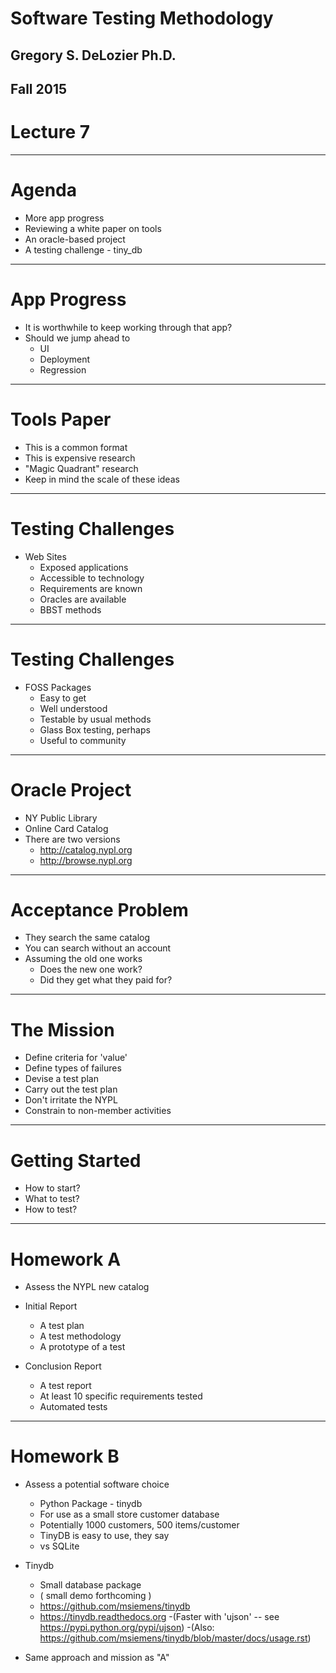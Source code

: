 # Software Testing Methodology

## Gregory S. DeLozier Ph.D.
## Fall 2015

# Lecture 7

---
# Agenda

- More app progress
- Reviewing a white paper on tools
- An oracle-based project
- A testing challenge - tiny_db

---
# App Progress

- It is worthwhile to keep working through that app? 
- Should we jump ahead to 
    - UI
    - Deployment
    - Regression

---
# Tools Paper

- This is a common format
- This is expensive research
- "Magic Quadrant" research
- Keep in mind the scale of these ideas

---
# Testing Challenges

- Web Sites
    - Exposed applications
    - Accessible to technology
    - Requirements are known
    - Oracles are available
    - BBST methods

---
# Testing Challenges

- FOSS Packages
    - Easy to get
    - Well understood
    - Testable by usual methods
    - Glass Box testing, perhaps
    - Useful to community

---
# Oracle Project

- NY Public Library
- Online Card Catalog
- There are two versions
    - http://catalog.nypl.org
    - http://browse.nypl.org

---
# Acceptance Problem

- They search the same catalog
- You can search without an account
- Assuming the old one works
    - Does the new one work?
    - Did they get what they paid for?

---
# The Mission

- Define criteria for 'value'
- Define types of failures
- Devise a test plan
- Carry out the test plan
- Don't irritate the NYPL
- Constrain to non-member activities

---
# Getting Started

- How to start?
- What to test?
- How to test? 

---
# Homework A

- Assess the NYPL new catalog

- Initial Report
    - A test plan
    - A test methodology
    - A prototype of a test

- Conclusion Report
    - A test report
    - At least 10 specific requirements tested
    - Automated tests

---
# Homework B

- Assess a potential software choice
    - Python Package - tinydb
    - For use as a small store customer database
    - Potentially 1000 customers, 500 items/customer
    - TinyDB is easy to use, they say
    - vs SQLite

- Tinydb 
    - Small database package
    - ( small demo forthcoming ) 
    - https://github.com/msiemens/tinydb
    - https://tinydb.readthedocs.org
    -(Faster with 'ujson' -- see https://pypi.python.org/pypi/ujson) 
    -(Also: https://github.com/msiemens/tinydb/blob/master/docs/usage.rst)

- Same approach and mission as "A"




